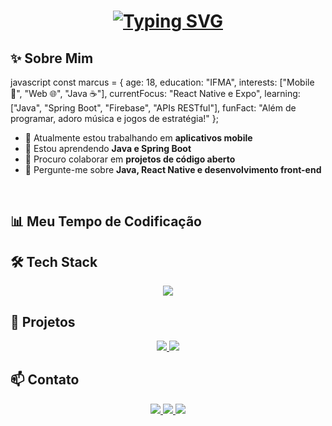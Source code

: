 <h1 align="center">
<a href="https://git.io/typing-svg"><img src="https://readme-typing-svg.demolab.com?font=JetBrains+Mono&weight=600&size=35&duration=3000&pause=1000&color=5E81AC&center=true&vCenter=true&random=false&width=600&height=70&lines=Ol%C3%A1!+%F0%9F%91%8B;Me+chamo+Marcus!;Dev+Mobile%2C+Web+%26+Java" alt="Typing SVG" /></a>
</h1>



## ✨ Sobre Mim

javascript
const marcus = {
  age: 18,
  education: "IFMA",
  interests: ["Mobile 📱", "Web 🌐", "Java ☕"],
  currentFocus: "React Native e Expo",
  learning: ["Java", "Spring Boot", "Firebase", "APIs RESTful"],
  funFact: "Além de programar, adoro música e jogos de estratégia!"
};
<br>






- 🔭 Atualmente estou trabalhando em **aplicativos mobile**
- 🌱 Estou aprendendo **Java e Spring Boot**
- 👯 Procuro colaborar em **projetos de código aberto**
- 💬 Pergunte-me sobre **Java, React Native e desenvolvimento front-end**

<br clear="right">

## 📊 Meu Tempo de Codificação
 <!--START_SECTION:waka-->
<!--END_SECTION:waka-->





## 🛠️ Tech Stack

<div align="center">
  <img src="https://skillicons.dev/icons?i=java,spring,idea,javascript,react,html,css,firebase,git,vscode,&theme=dark" />
</div>

## 🚀 Projetos
<div align="center">
  <a href="https://github.com/MarcusStudios/linguageando">
    <img src="https://github-readme-stats.vercel.app/api/pin/?username=MarcusStudios&repo=linguageando&theme=nord&hide_border=true&bg_color=0D1117&title_color=5E81AC&icon_color=5E81AC&text_color=ECEFF4" />
  </a>
  <a href="https://github.com/MarcusStudios/reciclagem-jogo">
    <img src="https://github-readme-stats.vercel.app/api/pin/?username=MarcusStudios&repo=reciclagem-jogo&theme=nord&hide_border=true&bg_color=0D1117&title_color=5E81AC&icon_color=5E81AC&text_color=ECEFF4" />
  </a>
</div>

## 📫 Contato
<div align="center">
  <a href="mailto:marcuseduardo846@gmail.com">
    <img src="https://img.shields.io/badge/Gmail-5E81AC?style=for-the-badge&logo=gmail&logoColor=white" />
  </a>
  <a href="https://www.linkedin.com/in/marcus-eduardo-77022a324/">
    <img src="https://img.shields.io/badge/LinkedIn-5E81AC?style=for-the-badge&logo=linkedin&logoColor=white" />
  </a>
  <a href="https://instagram.com/marcus.studios">
    <img src="https://img.shields.io/badge/Instagram-5E81AC?style=for-the-badge&logo=instagram&logoColor=white" />
  </a>
</div>
